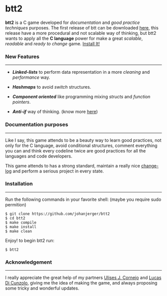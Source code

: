 # btt2

**btt2** is a C game developed for _documentation_ and _good practice techniques_ purposes. The first release of btt can be downloaded [here][1], this release have a more procedural and not scalable way of thinking, but btt2 wants to apply all the **C language** power for make a great _scalable_, _readable_ and _ready to change_ game. [Install It!][2]

### New Features
---

* **_Linked-lists_** to perform data representation in a more _cleaning_ and _performance_ way. 

* **_Hashmaps_** to avoid _switch_ structures.

* **_Component oriented_** like programming mixing _structs_ and _function pointers_.

* **_Anti-if_** way of thinking. (know more [here][3])

### Documentation purposes
---

Like I say, this game attends to be a beauty way to learn good practices, not only for the C language, avoid conditional structures, comment everything you can and think every codeline twice are good practices for all the languages and code developers.

This game attends to has a strong standard, maintain a really nice [change-log][4] and perform a serious project in every state.

### Installation
---

  Run the following commands in your favorite shell: (maybe you require sudo permition)
  
   ```
   $ git clone https://github.com/johanjerger/btt2
   $ cd btt2
   $ make compile
   $ make install
   $ make clean
   ```
  
  Enjoy! to begin btt2 run:
  
   ```
   $ btt2
   ```

### Acknowledgement
---

  I really appreciate the great help of my partners [Ulises J. Cornejo][5] and [Lucas Di Cunzolo][6], giving me the idea of making the game, and always proposing some tricky and wonderful updates.


[1]: https://github.com/johanjerger/btt-c-game/#installation
[2]: https://github.com/johanjerger/btt2/#installation
[3]: https://cirillocompany.de/pages/anti-if-campaign
[4]: https://github.com/johanjerger/btt2/blob/master/changelog.md
[5]: https://github.com/ulises-jeremias
[6]: https://github.com/lucasdc6
